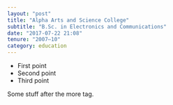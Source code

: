 ```yaml
---
layout: "post"
title: "Alpha Arts and Science College"
subtitle: "B.Sc. in Electronics and Communications"
date: "2017-07-22 21:08"
tenure: "2007–10"
category: education
---
```


- First point
- Second point
- Third point

<!--more-->

Some stuff after the more tag.
